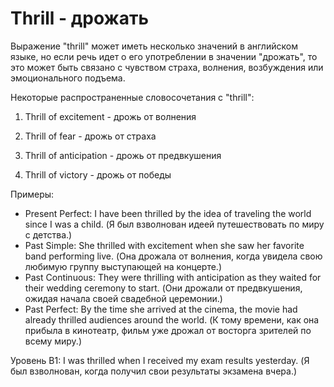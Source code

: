 # Thrill - дрожать




Выражение "thrill" может иметь несколько значений в английском языке, но если речь идет о его употреблении в значении "дрожать", то это может быть связано с чувством страха, волнения, возбуждения или эмоционального подъема.

Некоторые распространенные словосочетания с "thrill":

1. Thrill of excitement - дрожь от волнения

2. Thrill of fear - дрожь от страха

3. Thrill of anticipation - дрожь от предвкушения

4. Thrill of victory - дрожь от победы

Примеры:

- Present Perfect: I have been thrilled by the idea of traveling the world since I was a child. (Я был взволнован идеей путешествовать по миру с детства.)
- Past Simple: She thrilled with excitement when she saw her favorite band performing live. (Она дрожала от волнения, когда увидела свою любимую группу выступающей на концерте.)
- Past Continuous: They were thrilling with anticipation as they waited for their wedding ceremony to start. (Они дрожали от предвкушения, ожидая начала своей свадебной церемонии.)
- Past Perfect: By the time she arrived at the cinema, the movie had already thrilled audiences around the world. (К тому времени, как она прибыла в кинотеатр, фильм уже дрожал от восторга зрителей по всему миру.)

Уровень B1: I was thrilled when I received my exam results yesterday. (Я был взволнован, когда получил свои результаты экзамена вчера.)